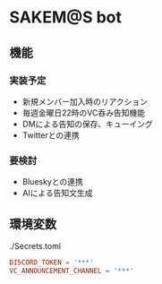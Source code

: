 # SAKEM@S bot

## 機能

### 実装予定
- 新規メンバー加入時のリアクション
- 毎週金曜日22時のVC呑み告知機能
- DMによる告知の保存、キューイング
- Twitterとの連携

### 要検討
- Blueskyとの連携
- AIによる告知文生成

## 環境変数

./Secrets.toml
```toml
DISCORD_TOKEN = '***'
VC_ANNOUNCEMENT_CHANNEL = '***'
```
